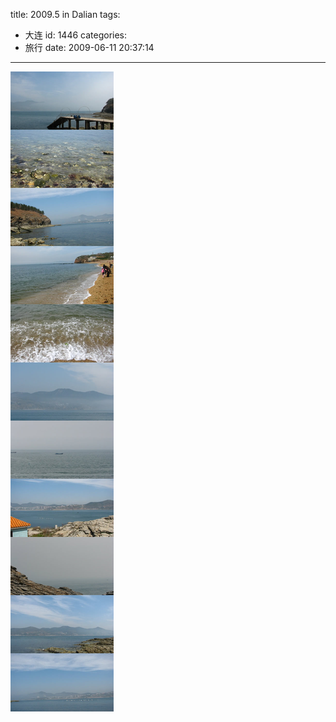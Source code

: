 title: 2009.5 in Dalian
tags:
  - 大连
id: 1446
categories:
  - 旅行
date: 2009-06-11 20:37:14
---

![2009indalian](/wp-content/uploads/2009/06/2009indalian.jpg "2009indalian")
